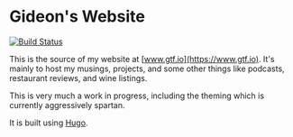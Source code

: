 # Gideon's Website

[![Build Status](https://travis-ci.org/gfarrell/gtf.io.svg?branch=master)](https://travis-ci.org/gfarrell/gtf.io)

This is the source of my website at [www.gtf.io](https://www.gtf.io). It's
mainly to host my musings, projects, and some other things like podcasts,
restaurant reviews, and wine listings.

This is very much a work in progress, including the theming which is currently
aggressively spartan.

It is built using [Hugo](https://gohugo.io).
